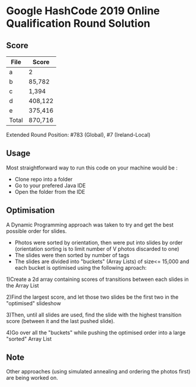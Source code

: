 # Google HashCode 2019 Online Qualification Round Solution
## Score
| File  | Score  |
|---|---|
| a  |  2 |
| b  | 85,782  |
| c  |  1,394 |
| d  | 408,122  |
| e  | 375,416  |
| Total  | 870,716  |

Extended Round Position: #783 (Global), #7 (Ireland-Local)

## Usage

Most straightforward way to run this code on your machine would be :
* Clone repo into a folder
* Go to your prefered Java IDE
* Open the folder from the IDE

## Optimisation

A Dynamic Programming approach was taken to try and get the best possible order for slides.
* Photos were sorted by orientation, then were put into slides by order (orientation sorting is to limit number of V photos discarded to one)
* The slides were then sorted by number of tags
* The slides are divided into "buckets" (Array Lists) of size<= 15,000 and each bucket is optimised using the following aproach:

1)Create a 2d array containing scores of transitions between each slides in the Array List

2)Find the largest score, and let those two slides be the first two in the "optimised" slideshow

3)Then, until all slides are used, find the slide with the highest transition score (between it and the last pushed slide).

4)Go over all the "buckets" while pushing the optimised order into a large "sorted" Array List

## Note
Other approaches (using simulated annealing and ordering the photos first) are being worked on.
